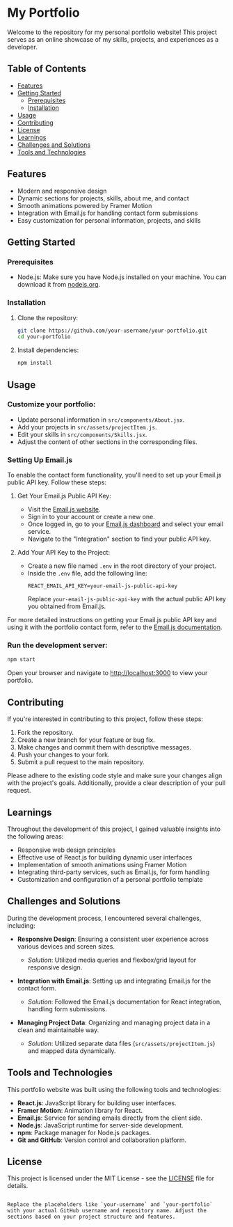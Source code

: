 # My Portfolio

Welcome to the repository for my personal portfolio website! This project serves as an online showcase of my skills, projects, and experiences as a developer.

## Table of Contents
- [Features](#features)
- [Getting Started](#getting-started)
  - [Prerequisites](#prerequisites)
  - [Installation](#installation)
- [Usage](#usage)
- [Contributing](#contributing)
- [License](#license)
- [Learnings](#learnings)
- [Challenges and Solutions](#challenges-and-solutions)
- [Tools and Technologies](#tools-and-technologies)

## Features
- Modern and responsive design
- Dynamic sections for projects, skills, about me, and contact
- Smooth animations powered by Framer Motion
- Integration with Email.js for handling contact form submissions
- Easy customization for personal information, projects, and skills

## Getting Started

### Prerequisites
- Node.js: Make sure you have Node.js installed on your machine. You can download it from [nodejs.org](https://nodejs.org/).

### Installation
1. Clone the repository:
   ```bash
   git clone https://github.com/your-username/your-portfolio.git
   cd your-portfolio
   ```

2. Install dependencies:
   ```bash
   npm install
   ```

## Usage
### Customize your portfolio:
   - Update personal information in `src/components/About.jsx`.
   - Add your projects in `src/assets/projectItem.js`.
   - Edit your skills in `src/components/Skills.jsx`.
   - Adjust the content of other sections in the corresponding files.
  
### Setting Up Email.js
To enable the contact form functionality, you'll need to set up your Email.js public API key. Follow these steps:

1. Get Your Email.js Public API Key:
   - Visit the [Email.js website](https://www.emailjs.com/).
   - Sign in to your account or create a new one.
   - Once logged in, go to your [Email.js dashboard](https://dashboard.emailjs.com/) and select your email service.
   - Navigate to the "Integration" section to find your public API key.

2. Add Your API Key to the Project:
   - Create a new file named `.env` in the root directory of your project.
   - Inside the `.env` file, add the following line:
     ```
     REACT_EMAIL_API_KEY=your-email-js-public-api-key
     ```
     Replace `your-email-js-public-api-key` with the actual public API key you obtained from Email.js.

For more detailed instructions on getting your Email.js public API key and using it with the portfolio contact form, refer to the [Email.js documentation](https://www.emailjs.com/docs/).

### Run the development server:
   ```bash
   npm start
   ```

 Open your browser and navigate to [http://localhost:3000](http://localhost:3000) to view your portfolio.

## Contributing
If you're interested in contributing to this project, follow these steps:

1. Fork the repository.
2. Create a new branch for your feature or bug fix.
3. Make changes and commit them with descriptive messages.
4. Push your changes to your fork.
5. Submit a pull request to the main repository.

Please adhere to the existing code style and make sure your changes align with the project's goals. Additionally, provide a clear description of your pull request.

## Learnings
Throughout the development of this project, I gained valuable insights into the following areas:

- Responsive web design principles
- Effective use of React.js for building dynamic user interfaces
- Implementation of smooth animations using Framer Motion
- Integrating third-party services, such as Email.js, for form handling
- Customization and configuration of a personal portfolio template

## Challenges and Solutions
During the development process, I encountered several challenges, including:

- **Responsive Design**: Ensuring a consistent user experience across various devices and screen sizes.
  - *Solution*: Utilized media queries and flexbox/grid layout for responsive design.

- **Integration with Email.js**: Setting up and integrating Email.js for the contact form.
  - *Solution*: Followed the Email.js documentation for React integration, handling form submissions.

- **Managing Project Data**: Organizing and managing project data in a clean and maintainable way.
  - *Solution*: Utilized separate data files (`src/assets/projectItem.js`) and mapped data dynamically.

## Tools and Technologies
This portfolio website was built using the following tools and technologies:

- **React.js**: JavaScript library for building user interfaces.
- **Framer Motion**: Animation library for React.
- **Email.js**: Service for sending emails directly from the client side.
- **Node.js**: JavaScript runtime for server-side development.
- **npm**: Package manager for Node.js packages.
- **Git and GitHub**: Version control and collaboration platform.

## License
This project is licensed under the MIT License - see the [LICENSE](LICENSE) file for details.
```

Replace the placeholders like `your-username` and `your-portfolio` with your actual GitHub username and repository name. Adjust the sections based on your project structure and features.

